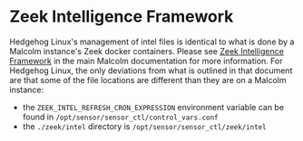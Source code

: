 # <a name="HedgehogIntel"></a>Zeek Intelligence Framework

Hedgehog Linux's management of intel files is identical to what is done by a Malcolm instance's Zeek docker containers. Please see [Zeek Intelligence Framework](zeek-intel.md#ZeekIntel) in the main Malcolm documentation for more information. For Hedgehog Linux, the only deviations from what is outlined in that document are that some of the file locations are different than they are on a Malcolm instance:

* the `ZEEK_INTEL_REFRESH_CRON_EXPRESSION` environment variable can be found in `/opt/sensor/sensor_ctl/control_vars.conf`
* the `./zeek/intel` directory is `/opt/sensor/sensor_ctl/zeek/intel`
